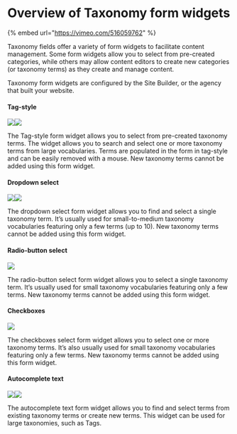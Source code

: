 # Overview of Taxonomy form widgets

{% embed url="https://vimeo.com/516059762" %}

Taxonomy fields offer a variety of form widgets to facilitate content management. Some form widgets allow you to select from pre-created categories, while others may allow content editors to create new categories \(or taxonomy terms\) as they create and manage content.

Taxonomy form widgets are configured by the Site Builder, or the agency that built your website.

#### Tag-style

![](../.gitbook/assets/83.png)![](../.gitbook/assets/84%20%281%29.png)

The Tag-style form widget allows you to select from pre-created taxonomy terms. The widget allows you to search and select one or more taxonomy terms from large vocabularies. Terms are populated in the form in tag-style and can be easily removed with a mouse. New taxonomy terms cannot be added using this form widget.

#### Dropdown select

![](../.gitbook/assets/85.png)![](../.gitbook/assets/86.png)

The dropdown select form widget allows you to find and select a single taxonomy term. It’s usually used for small-to-medium taxonomy vocabularies featuring only a few terms \(up to 10\). New taxonomy terms cannot be added using this form widget.

#### Radio-button select

![](../.gitbook/assets/87%20%281%29%20%281%29.png)

The radio-button select form widget allows you to select a single taxonomy term. It’s usually used for small taxonomy vocabularies featuring only a few terms. New taxonomy terms cannot be added using this form widget.

#### Checkboxes

![](../.gitbook/assets/88%20%281%29%20%281%29.png)

The checkboxes select form widget allows you to select one or more taxonomy terms. It’s also usually used for small taxonomy vocabularies featuring only a few terms. New taxonomy terms cannot be added using this form widget.

#### Autocomplete text

![](../.gitbook/assets/89%20%281%29.png)![](../.gitbook/assets/90%20%281%29%20%281%29%20%281%29.png)  


The autocomplete text form widget allows you to find and select terms from existing taxonomy terms or create new terms. This widget can be used for large taxonomies, such as Tags.

## 

